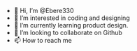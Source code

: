 - 👋 Hi, I’m @Ebere330
- 👀 I’m interested in coding and designing 
- 🌱 I’m currently learning product design.
- 💞️ I’m looking to collaborate on Github
- 📫 How to reach me 

<!---
Ebere330/Ebere330 is a ✨ special ✨ repository because its `README.md` (this file) appears on your GitHub profile.
You can click the Preview link to take a look at your changes.
--->
